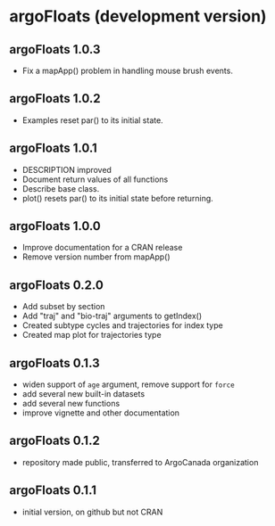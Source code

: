 # argoFloats (development version)

## argoFloats 1.0.3

* Fix a mapApp() problem in handling mouse brush events.

## argoFloats 1.0.2

* Examples reset par() to its initial state.

## argoFloats 1.0.1

* DESCRIPTION improved
* Document return values of all functions
* Describe base class.
* plot() resets par() to its initial state before returning.

## argoFloats 1.0.0

* Improve documentation for a CRAN release
* Remove version number from mapApp()

## argoFloats 0.2.0

* Add subset by section
* Add "traj" and "bio-traj" arguments to getIndex()
* Created subtype cycles and trajectories for index type
* Created map plot for trajectories type

## argoFloats 0.1.3

* widen support of `age` argument, remove support for `force`
* add several new built-in datasets
* add several new functions
* improve vignette and other documentation

## argoFloats 0.1.2

* repository made public, transferred to ArgoCanada organization

## argoFloats 0.1.1

* initial version, on github but not CRAN

